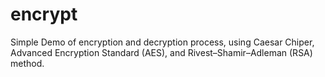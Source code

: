 # encrypt
Simple Demo of encryption and decryption process, using Caesar Chiper, Advanced Encryption Standard (AES), and Rivest–Shamir–Adleman (RSA) method.
